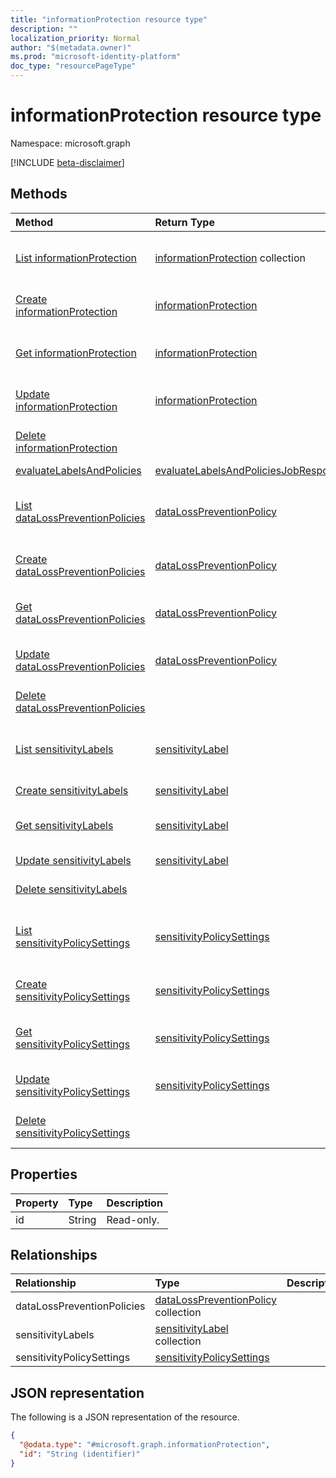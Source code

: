 ```yaml
---
title: "informationProtection resource type"
description: ""
localization_priority: Normal
author: "$(metadata.owner)"
ms.prod: "microsoft-identity-platform"
doc_type: "resourcePageType"
---
```


# informationProtection resource type

Namespace: microsoft.graph

[!INCLUDE [beta-disclaimer](../../includes/beta-disclaimer.md)]

## Methods

| Method                                                                                                 | Return Type                                                                                   | Description                                                                                     |
| :----------------------------------------------------------------------------------------------------- | :-------------------------------------------------------------------------------------------- | :---------------------------------------------------------------------------------------------- |
| [List informationProtection](../api/informationprotection-list.md)                                     | [informationProtection](informationProtection.md) collection                                  | List properties and relationships of an informationProtection object.                           |
| [Create informationProtection](../api/informationprotection-create.md)                                 | [informationProtection](informationProtection.md)                                             | Create a new informationProtection object.                                                      |
| [Get informationProtection](../api/informationprotection-get.md)                                       | [informationProtection](informationProtection.md)                                             | Read properties and relationships of an informationProtection object.                           |
| [Update informationProtection](../api/informationprotection-update.md)                                 | [informationProtection](informationProtection.md)                                             | Update the properties of an informationProtection object.                                       |
| [Delete informationProtection](../api/informationprotection-delete.md)                                 |                                                                                               | Delete an informationProtection object.                                                         |
| [evaluateLabelsAndPolicies](../api/informationprotection-evaluateLabelsAndPolicies.md)                 | [evaluateLabelsAndPoliciesJobResponse](../resources/-evaluatelabelsandpoliciesjobresponse.md) |                                                                                                 |
| [List dataLossPreventionPolicies](../api/informationprotection-list-datalosspreventionpolicies.md)     | [dataLossPreventionPolicy](../resources/-datalosspreventionpolicy.md)                         | Get the dataLossPreventionPolicy objects from a dataLossPreventionPolicies navigation property. |
| [Create dataLossPreventionPolicies](../api/informationprotection-post-datalosspreventionpolicies.md)   | [dataLossPreventionPolicy](../resources/-datalosspreventionpolicy.md)                         | Create a new dataLossPreventionPolicy object.                                                   |
| [Get dataLossPreventionPolicies](../api/informationprotection-get-datalosspreventionpolicies.md)       | [dataLossPreventionPolicy](../resources/-datalosspreventionpolicy.md)                         | Read the properties and relationships of a dataLossPreventionPolicy object.                     |
| [Update dataLossPreventionPolicies](../api/informationprotection-update-datalosspreventionpolicies.md) | [dataLossPreventionPolicy](../resources/-datalosspreventionpolicy.md)                         | Update the properties of a dataLossPreventionPolicy object.                                     |
| [Delete dataLossPreventionPolicies](../api/informationprotection-delete-datalosspreventionpolicies.md) |                                                                                               | Delete a dataLossPreventionPolicy object.                                                       |
| [List sensitivityLabels](../api/informationprotection-list-sensitivitylabels.md)                       | [sensitivityLabel](../resources/-sensitivitylabel.md)                                         | Get the sensitivityLabel objects from a sensitivityLabels navigation property.                  |
| [Create sensitivityLabels](../api/informationprotection-post-sensitivitylabels.md)                     | [sensitivityLabel](../resources/-sensitivitylabel.md)                                         | Create a new sensitivityLabel object.                                                           |
| [Get sensitivityLabels](../api/informationprotection-get-sensitivitylabels.md)                         | [sensitivityLabel](../resources/-sensitivitylabel.md)                                         | Read the properties and relationships of a sensitivityLabel object.                             |
| [Update sensitivityLabels](../api/informationprotection-update-sensitivitylabels.md)                   | [sensitivityLabel](../resources/-sensitivitylabel.md)                                         | Update the properties of a sensitivityLabel object.                                             |
| [Delete sensitivityLabels](../api/informationprotection-delete-sensitivitylabels.md)                   |                                                                                               | Delete a sensitivityLabel object.                                                               |
| [List sensitivityPolicySettings](../api/informationprotection-list-sensitivitypolicysettings.md)       | [sensitivityPolicySettings](../resources/-sensitivitypolicysettings.md)                       | Get the sensitivityPolicySettings objects from a sensitivityPolicySettings navigation property. |
| [Create sensitivityPolicySettings](../api/informationprotection-post-sensitivitypolicysettings.md)     | [sensitivityPolicySettings](../resources/-sensitivitypolicysettings.md)                       | Create a new sensitivityPolicySettings object.                                                  |
| [Get sensitivityPolicySettings](../api/informationprotection-get-sensitivitypolicysettings.md)         | [sensitivityPolicySettings](../resources/-sensitivitypolicysettings.md)                       | Read the properties and relationships of a sensitivityPolicySettings object.                    |
| [Update sensitivityPolicySettings](../api/informationprotection-update-sensitivitypolicysettings.md)   | [sensitivityPolicySettings](../resources/-sensitivitypolicysettings.md)                       | Update the properties of a sensitivityPolicySettings object.                                    |
| [Delete sensitivityPolicySettings](../api/informationprotection-delete-sensitivitypolicysettings.md)   |                                                                                               | Delete a sensitivityPolicySettings object.                                                      |

## Properties

| Property | Type   | Description |
| :------- | :----- | :---------- |
| id       | String | Read-only.  |

## Relationships

| Relationship               | Type                                                                            | Description |
| :------------------------- | :------------------------------------------------------------------------------ | :---------- |
| dataLossPreventionPolicies | [dataLossPreventionPolicy](../resources/datalosspreventionpolicy.md) collection |             |
| sensitivityLabels          | [sensitivityLabel](../resources/sensitivitylabel.md) collection                 |             |
| sensitivityPolicySettings  | [sensitivityPolicySettings](../resources/sensitivitypolicysettings.md)          |             |

## JSON representation

The following is a JSON representation of the resource.

<!-- {
  "blockType": "resource",
  "keyProperty": "id",
  "@odata.type": "microsoft.graph.informationProtection",
  "baseType": "microsoft.graph.entity",
  "openType": False
}
-->

```json
{
  "@odata.type": "#microsoft.graph.informationProtection",
  "id": "String (identifier)"
}
```
